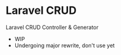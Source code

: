 # Laravel CRUD
Laravel CRUD Controller &amp; Generator

- WIP
- Undergoing major rewrite, don't use yet
